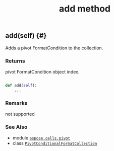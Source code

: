 ﻿---
title: add method
second_title: Aspose.Cells for Python via .NET API References
description: 
type: docs
weight: 20
url: /aspose.cells.pivot/pivotconditionalformatcollection/add/
is_root: false
---

## add(self) {#}

Adds a pivot FormatCondition to the collection.


### Returns 


pivot FormatCondition object index.


```python

def add(self):
    ...
```


### Remarks

not supported


### See Also
* module [`aspose.cells.pivot`](../../)
* class [`PivotConditionalFormatCollection`](/cells/python-net/aspose.cells.pivot/pivotconditionalformatcollection)
